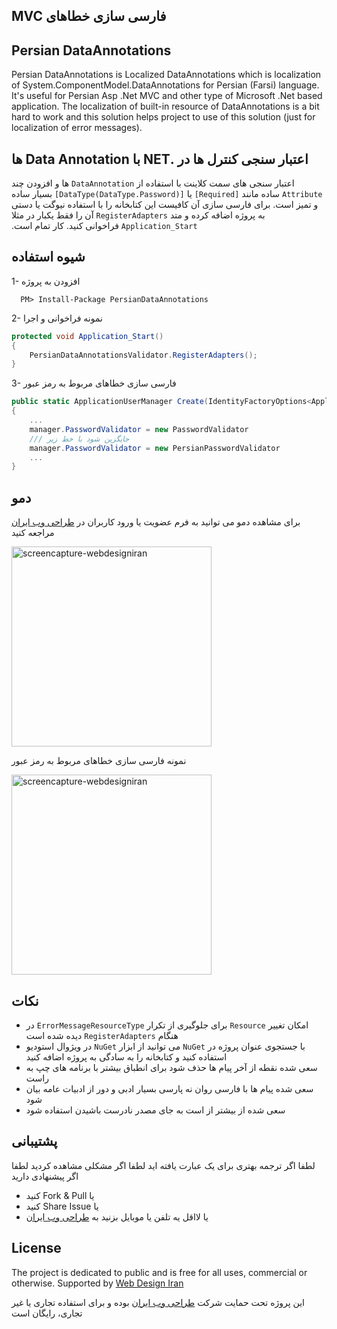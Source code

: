 ## &#x202b;فارسی سازی خطاهای MVC
## Persian DataAnnotations
Persian DataAnnotations is Localized DataAnnotations which is localization of System.ComponentModel.DataAnnotations for Persian (Farsi) language. It's useful for Persian Asp .Net MVC and other type of Microsoft .Net based application.
The localization of built-in resource of DataAnnotations is a bit hard to work and this solution helps project to use of this solution (just for localization of error messages).

## &#x202b;اعتبار سنجی کنترل ها در .NET با Data Annotation ها
&#x202b;اعتبار سنجی های سمت کلاینت با استفاده از `DataAnnotation` ها و افزودن چند `Attribute` ساده مانند `[Required]` یا `[DataType(DataType.Password)]` بسیار ساده و تمیز است. برای فارسی سازی آن کافیست این کتابخانه را با استفاده نیوگت یا دستی به پروژه اضافه کرده و متد `RegisterAdapters` آن را فقط یکبار در مثلا `Application_Start` فراخوانی کنید. کار تمام است. 


## شیوه استفاده
  1- افزودن به پروژه
```
  PM> Install-Package PersianDataAnnotations
```

  2- نمونه فراخوانی و اجرا
```c#
protected void Application_Start()
{
    PersianDataAnnotationsValidator.RegisterAdapters();
}
```

  3- فارسی سازی خطاهای مربوط به رمز عبور
```c#
public static ApplicationUserManager Create(IdentityFactoryOptions<ApplicationUserManager> options, IOwinContext context) 
{
    ...
    manager.PasswordValidator = new PasswordValidator 
    /// جایگزین شود با خط زیر
  	manager.PasswordValidator = new PersianPasswordValidator
    ...
}
```

## دمو
برای مشاهده دمو می توانید به فرم عضویت یا ورود کاربران در [طراحی وب ایران](http://webdesigniran.com) مراجعه کنید

<img alt="screencapture-webdesigniran" src="https://cloud.githubusercontent.com/assets/6195199/7538227/bfcb8226-f5b3-11e4-9bcc-b13baef6a4b7.png" width="320">

نمونه فارسی سازی خطاهای مربوط به رمز عبور

<img alt="screencapture-webdesigniran" src="https://cloud.githubusercontent.com/assets/6195199/7716477/dd77299a-fea7-11e4-8b85-695e9f919f00.png" width="320">


## نکات
*	&#x202b;امکان تغییر `Resource` برای جلوگیری از تکرار `ErrorMessageResourceType` در هنگام `RegisterAdapters` دیده شده است
*	&#x202b;با جستجوی عنوان پروژه در `NuGet` می توانید از ابزار `NuGet` در ویژوال استودیو استفاده کنید و کتابخانه را به سادگی به پروژه اضافه کنید
*	سعی شده نقطه از آخر پیام ها حذف شود برای انطباق بیشتر با برنامه های چپ به راست
*	سعی شده پیام ها با فارسی روان نه پارسی بسیار ادبی و دور از ادبیات عامه بیان شود
*	سعی شده از بیشتر از است به جای مصدر نادرست باشیدن استفاده شود


## پشتیبانی
لطفا اگر ترجمه بهتری برای یک عبارت یافته اید
لطفا اگر مشکلی مشاهده کردید
لطفا اگر پیشنهادی دارید
- &#x202b;یا Fork & Pull کنید
- &#x202b;یا Share Issue کنید
- &#x202b;یا لااقل یه تلفن یا موبایل بزنید به [طراحی وب ایران](http://webdesigniran.com)

## <a name="license"></a> License

The project is dedicated to public and is free for all uses, commercial or otherwise.
Supported by [Web Design Iran](http://webdesigniran.com)

این پروژه تحت حمایت شرکت 
[طراحی وب ایران](http://webdesigniran.com)
 بوده و برای استفاده تجاری یا غیر تجاری، رایگان است

